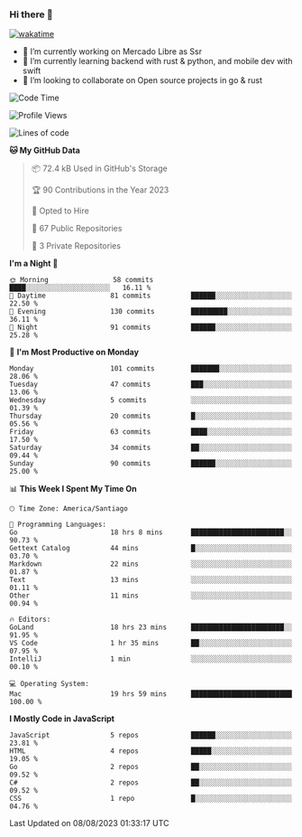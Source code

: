 ### Hi there 👋

[![wakatime](https://wakatime.com/badge/user/330beacb-fb27-4e32-bc38-f8f521bcf832.svg)](https://wakatime.com/@330beacb-fb27-4e32-bc38-f8f521bcf832)

- 🔭 I’m currently working on Mercado Libre as Ssr
- 🌱 I’m currently learning backend with rust & python, and mobile dev with swift
- 👯 I’m looking to collaborate on Open source projects in go & rust

<!--START_SECTION:waka-->
![Code Time](http://img.shields.io/badge/Code%20Time-220%20hrs%2026%20mins-blue)

![Profile Views](http://img.shields.io/badge/Profile%20Views-0-blue)

![Lines of code](https://img.shields.io/badge/From%20Hello%20World%20I%27ve%20Written-3.4%20million%20lines%20of%20code-blue)

**🐱 My GitHub Data** 

> 📦 72.4 kB Used in GitHub's Storage 
 > 
> 🏆 90 Contributions in the Year 2023
 > 
> 💼 Opted to Hire
 > 
> 📜 67 Public Repositories 
 > 
> 🔑 3 Private Repositories 
 > 
**I'm a Night 🦉** 

```text
🌞 Morning                58 commits          ████░░░░░░░░░░░░░░░░░░░░░   16.11 % 
🌆 Daytime                81 commits          ██████░░░░░░░░░░░░░░░░░░░   22.50 % 
🌃 Evening                130 commits         █████████░░░░░░░░░░░░░░░░   36.11 % 
🌙 Night                  91 commits          ██████░░░░░░░░░░░░░░░░░░░   25.28 % 
```
📅 **I'm Most Productive on Monday** 

```text
Monday                   101 commits         ███████░░░░░░░░░░░░░░░░░░   28.06 % 
Tuesday                  47 commits          ███░░░░░░░░░░░░░░░░░░░░░░   13.06 % 
Wednesday                5 commits           ░░░░░░░░░░░░░░░░░░░░░░░░░   01.39 % 
Thursday                 20 commits          █░░░░░░░░░░░░░░░░░░░░░░░░   05.56 % 
Friday                   63 commits          ████░░░░░░░░░░░░░░░░░░░░░   17.50 % 
Saturday                 34 commits          ██░░░░░░░░░░░░░░░░░░░░░░░   09.44 % 
Sunday                   90 commits          ██████░░░░░░░░░░░░░░░░░░░   25.00 % 
```


📊 **This Week I Spent My Time On** 

```text
🕑︎ Time Zone: America/Santiago

💬 Programming Languages: 
Go                       18 hrs 8 mins       ███████████████████████░░   90.73 % 
Gettext Catalog          44 mins             █░░░░░░░░░░░░░░░░░░░░░░░░   03.70 % 
Markdown                 22 mins             ░░░░░░░░░░░░░░░░░░░░░░░░░   01.87 % 
Text                     13 mins             ░░░░░░░░░░░░░░░░░░░░░░░░░   01.11 % 
Other                    11 mins             ░░░░░░░░░░░░░░░░░░░░░░░░░   00.94 % 

🔥 Editors: 
GoLand                   18 hrs 23 mins      ███████████████████████░░   91.95 % 
VS Code                  1 hr 35 mins        ██░░░░░░░░░░░░░░░░░░░░░░░   07.95 % 
IntelliJ                 1 min               ░░░░░░░░░░░░░░░░░░░░░░░░░   00.10 % 

💻 Operating System: 
Mac                      19 hrs 59 mins      █████████████████████████   100.00 % 
```

**I Mostly Code in JavaScript** 

```text
JavaScript               5 repos             ██████░░░░░░░░░░░░░░░░░░░   23.81 % 
HTML                     4 repos             █████░░░░░░░░░░░░░░░░░░░░   19.05 % 
Go                       2 repos             ██░░░░░░░░░░░░░░░░░░░░░░░   09.52 % 
C#                       2 repos             ██░░░░░░░░░░░░░░░░░░░░░░░   09.52 % 
CSS                      1 repo              █░░░░░░░░░░░░░░░░░░░░░░░░   04.76 % 
```




 Last Updated on 08/08/2023 01:33:17 UTC
<!--END_SECTION:waka-->

